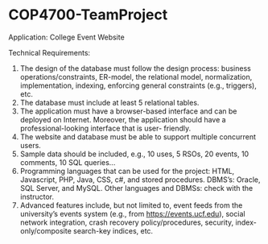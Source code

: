 # COP4700-TeamProject
Application: College Event Website   

Technical Requirements:  
1. The design of the database must follow the design process: business 
operations/constraints, ER-model, the relational model, normalization, implementation, 
indexing, enforcing general constraints (e.g., triggers), etc.  
2. The database must include at least 5 relational tables. 
3. The application must have a browser-based interface and can be deployed on Internet. 
Moreover, the application should have a professional-looking interface that is user-
friendly. 
4. The website and database must be able to support multiple concurrent users. 
5. Sample data should be included, e.g., 10 uses, 5 RSOs, 20 events, 10 comments, 10 SQL 
queries... 
6. Programming languages that can be used for the project: HTML, Javascript, PHP, Java, CSS, 
c#, and stored procedures.  DBMS’s: Oracle, SQL Server, and MySQL. Other languages and 
DBMSs: check with the instructor. 
7. Advanced features include, but not limited to, event feeds from the university’s events 
system (e.g., from https://events.ucf.edu), social network integration, crash recovery 
policy/procedures, security, index-only/composite search-key indices, etc.  

